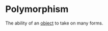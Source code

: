 # Polymorphism

The ability of an [object][concept-objects] to take on many forms.

[concept-objects]: ./objects.md
